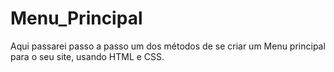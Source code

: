# Menu_Principal
Aqui passarei passo a passo um dos métodos de se criar um Menu principal para o seu site, usando HTML e CSS.
